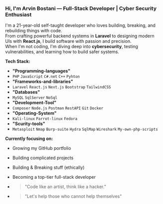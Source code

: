 ### Hi, I'm Arvin Bostani — Full-Stack Developer | Cyber Security Enthusiast

I'm a 21-year-old self-taught developer who loves building, breaking, and rebuilding things with code.  
From crafting powerful backend systems in **Laravel** to designing modern UIs with **React.js**, I build software with passion and precision.  
When I'm not coding, I'm diving deep into **cybersecurity**, testing vulnerabilities, and learning how to build safer systems.

**Tech Stack:** 
- **"Programming-languages"**
- `PHP` `JavaScript` `C#.net` `C++` `Pyhton`
- **"Frameworks-and-libraries"**  
- `Laravel` `React.js` `Next.js` `Bootstrap` `TailwindCSS`
- **"Databases"** 
- `MySQL` `SqlServer` `NoSql`
- **"Development-Tool"**
- `Composer` `Node.js` `Postman` `RestAPI` `Git` `Docker`
- **"Operating-System"**
- `Kali-linux` `Parrot-linux` `Fedora`
- **"Scurity-tools"**
- `Metasploit` `Nmap` `Burp-suite` `Hydra` `SqlMap` `Wireshark` `My-own-php-scripts`

**Currently focusing on:**  
- Growing my GitHub portfolio  
- Building complicated projects
- Building & Breaking stuff (ethically)
- Becoming a top-tier full-stack developer  

- > "Code like an artist, think like a hacker."
- > "Let's help those who cannot help themselves"
